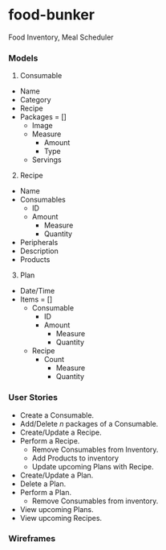 # food-bunker
Food Inventory, Meal Scheduler

### Models
1. Consumable
  * Name
  * Category
  * Recipe
  * Packages = []
    * Image
    * Measure
      * Amount
      * Type
    * Servings

2. Recipe
  * Name
  * Consumables
    * ID
    * Amount
      * Measure
      * Quantity
  * Peripherals
  * Description
  * Products

3. Plan
  * Date/Time
  * Items = []
    * Consumable
      * ID
      * Amount
        * Measure
        * Quantity
    * Recipe
      * Count
        * Measure
        * Quantity

### User Stories
* Create a Consumable.
* Add/Delete *n* packages of a Consumable.
* Create/Update a Recipe.
* Perform a Recipe.
  * Remove Consumables from Inventory.
  * Add Products to inventory
  * Update upcoming Plans with Recipe.
* Create/Update a Plan.
* Delete a Plan.
* Perform a Plan.
  * Remove Consumables from inventory.
* View upcoming Plans.
* View upcoming Recipes.

### Wireframes
